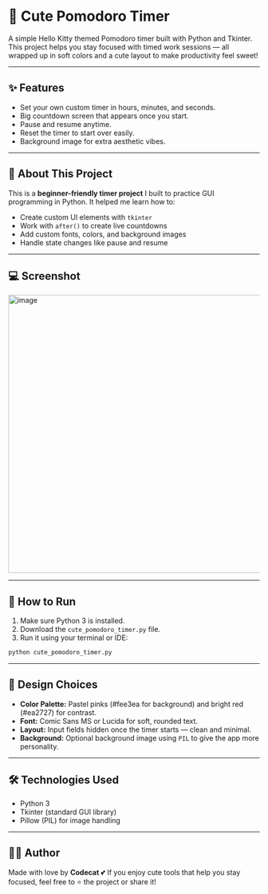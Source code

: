 
# 🍓 Cute Pomodoro Timer

A simple Hello Kitty themed Pomodoro timer built with Python and Tkinter.
This project helps you stay focused with timed work sessions — all wrapped up in soft colors and a cute layout to make productivity feel sweet!

---

## ✨ Features

* Set your own custom timer in hours, minutes, and seconds.
* Big countdown screen that appears once you start.
* Pause and resume anytime.
* Reset the timer to start over easily.
* Background image for extra aesthetic vibes.

---

## 🐣 About This Project

This is a **beginner-friendly timer project** I built to practice GUI programming in Python.
It helped me learn how to:

* Create custom UI elements with `tkinter`
* Work with `after()` to create live countdowns
* Add custom fonts, colors, and background images
* Handle state changes like pause and resume

---

## 💻 Screenshot
<img width="989" height="557" alt="image" src="https://github.com/user-attachments/assets/f859114f-6bfd-4336-b914-b82a570cddf5" />

---

## 🚀 How to Run

1. Make sure Python 3 is installed.
2. Download the `cute_pomodoro_timer.py` file.
3. Run it using your terminal or IDE:

```bash
python cute_pomodoro_timer.py
```

---

## 🎨 Design Choices

* **Color Palette:** Pastel pinks (#fee3ea for background) and bright red (#ea2727) for contrast.
* **Font:** Comic Sans MS or Lucida for soft, rounded text.
* **Layout:** Input fields hidden once the timer starts — clean and minimal.
* **Background:** Optional background image using `PIL` to give the app more personality.

---

## 🛠️ Technologies Used

* Python 3
* Tkinter (standard GUI library)
* Pillow (PIL) for image handling

---

## 🙇‍♀️ Author

Made with love by **Codecat** 💕
If you enjoy cute tools that help you stay focused, feel free to ⭐ the project or share it!
